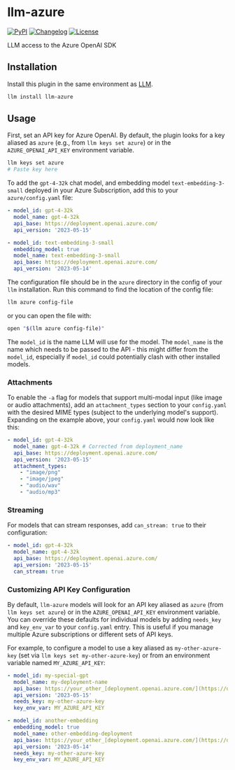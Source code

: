 # llm-azure

[![PyPI](https://img.shields.io/pypi/v/llm-azure.svg)](https://pypi.org/project/llm-azure/)
[![Changelog](https://img.shields.io/github/v/release/fabge/llm-azure?include_prereleases&label=changelog)](https://github.com/fabge/llm-azure/releases)
[![License](https://img.shields.io/badge/license-Apache%202.0-blue.svg)](https://github.com/fabge/llm-azure/blob/main/LICENSE)

LLM access to the Azure OpenAI SDK

## Installation

Install this plugin in the same environment as [LLM](https://llm.datasette.io/).

```bash
llm install llm-azure
```

## Usage

First, set an API key for Azure OpenAI. By default, the plugin looks for a key aliased as `azure` (e.g., from `llm keys set azure`) or in the `AZURE_OPENAI_API_KEY` environment variable.

```bash
llm keys set azure
# Paste key here
```

To add the `gpt-4-32k` chat model, and embedding model `text-embedding-3-small` deployed in your Azure Subscription, add this to your `azure/config.yaml` file:

```yaml
- model_id: gpt-4-32k
  model_name: gpt-4-32k
  api_base: https://deployment.openai.azure.com/
  api_version: '2023-05-15'

- model_id: text-embedding-3-small
  embedding_model: true
  model_name: text-embedding-3-small
  api_base: https://deployment.openai.azure.com/
  api_version: '2023-05-14'
```

The configuration file should be in the `azure` directory in the config of your `llm` installation.
Run this command to find the location of the config file:

```bash
llm azure config-file
```

or you can open the file with:

```bash
open "$(llm azure config-file)"
```

The `model_id` is the name LLM will use for the model. The `model_name` is the name which needs to be passed to the API - this might differ from the `model_id`, especially if `model_id` could potentially clash with other installed models.

### Attachments

To enable the `-a` flag for models that support multi-modal input (like image or audio attachments), add an `attachment_types` section to your `config.yaml` with the desired MIME types (subject to the underlying model's support). Expanding on the example above, your `config.yaml` would now look like this:

```yaml
- model_id: gpt-4-32k
  model_name: gpt-4-32k # Corrected from deployment_name
  api_base: https://deployment.openai.azure.com/
  api_version: '2023-05-15'
  attachment_types:
    - "image/png"
    - "image/jpeg"
    - "audio/wav"
    - "audio/mp3"
```

### Streaming

For models that can stream responses, add `can_stream: true` to their configuration:

```yaml
- model_id: gpt-4-32k
  model_name: gpt-4-32k
  api_base: https://deployment.openai.azure.com/
  api_version: '2023-05-15'
  can_stream: true
```

### Customizing API Key Configuration

By default, `llm-azure` models will look for an API key aliased as `azure` (from `llm keys set azure`) or in the `AZURE_OPENAI_API_KEY` environment variable. You can override these defaults for individual models by adding `needs_key` and `key_env_var` to your `config.yaml` entry. This is useful if you manage multiple Azure subscriptions or different sets of API keys.

For example, to configure a model to use a key aliased as `my-other-azure-key` (set via `llm keys set my-other-azure-key`) or from an environment variable named `MY_AZURE_API_KEY`:

```yaml
- model_id: my-special-gpt
  model_name: my-deployment-name
  api_base: https://your_other_[deployment.openai.azure.com/](https://deployment.openai.azure.com/)
  api_version: '2023-05-15'
  needs_key: my-other-azure-key
  key_env_var: MY_AZURE_API_KEY

- model_id: another-embedding
  embedding_model: true
  model_name: other-embedding-deployment
  api_base: https://your_other_[deployment.openai.azure.com/](https://deployment.openai.azure.com/)
  api_version: '2023-05-14'
  needs_key: my-other-azure-key
  key_env_var: MY_AZURE_API_KEY
```

